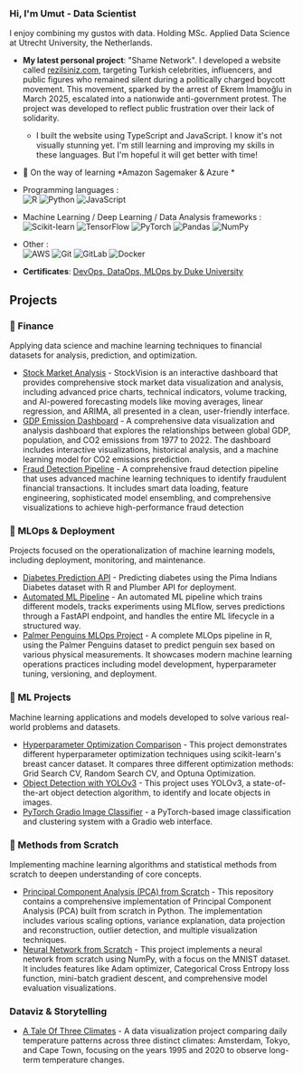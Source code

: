 ### Hi, I'm Umut - Data Scientist

I enjoy combining my gustos with data. Holding MSc. Applied Data Science at Utrecht University, the Netherlands.


- **My latest personal project**: "Shame Network". I developed a website called [rezilsiniz.com](https://rezilsiniz.com/), targeting Turkish celebrities, influencers, and public figures who remained silent during a politically charged boycott movement. This movement, sparked by the arrest of Ekrem İmamoğlu in March 2025, escalated into a nationwide anti-government protest. The project was developed to reflect public frustration over their lack of solidarity.
   - I built the website using TypeScript and JavaScript. I know it's not visually stunning yet. I'm still learning and improving my skills in these languages. But I'm hopeful it will get better with time!

- 🌱 On the way of learning *Amazon Sagemaker & Azure *

- Programming languages : <br />
 ![R](https://img.shields.io/badge/r-%23276DC3.svg?style=for-the-badge&logo=r&logoColor=white)
 ![Python](http://img.shields.io/badge/-Python-eee?style=flat-square&logo=python&logoColor=F7BD2F)
 ![JavaScript](https://img.shields.io/badge/-JavaScript-eee?style=flat-square&logo=javascript&logoColor=DD9C25)

- Machine Learning / Deep Learning / Data Analysis frameworks : <br />
 ![Scikit-learn](http://img.shields.io/badge/-Scikit--Learn-eee?style=flat-square&logo=scikit-learn&logoColor=e26d00)
 ![TensorFlow](http://img.shields.io/badge/-TensorFlow-eee?style=flat-square&logo=tensorflow&logoColor=FF6F00)
 ![PyTorch](https://img.shields.io/badge/PyTorch-%23EE4C2C.svg?style=for-the-badge&logo=PyTorch&logoColor=white)
 ![Pandas](https://img.shields.io/badge/pandas-%23150458.svg?style=for-the-badge&logo=pandas&logoColor=white)
 ![NumPy](https://img.shields.io/badge/numpy-%23013243.svg?style=for-the-badge&logo=numpy&logoColor=white)

- Other : <br />
![AWS](https://img.shields.io/badge/AWS-%23FF9900.svg?style=for-the-badge&logo=amazon-aws&logoColor=white)
![Git](https://img.shields.io/badge/git-%23F05033.svg?style=for-the-badge&logo=git&logoColor=white)
![GitLab](https://img.shields.io/badge/gitlab-%23181717.svg?style=for-the-badge&logo=gitlab&logoColor=white)
![Docker](https://img.shields.io/badge/docker-%230db7ed.svg?style=for-the-badge&logo=docker&logoColor=white)

-  **Certificates**:
    [DevOps, DataOps, MLOps by Duke University](https://www.coursera.org/account/accomplishments/verify/PP1UU7AA46MX)
   
## Projects

### 🏦 Finance 
Applying data science and machine learning techniques to financial datasets for analysis, prediction, and optimization.

- [Stock Market Analysis](https://github.com/umutevren/stock-market-analysis) - StockVision is an interactive dashboard that provides comprehensive stock market data visualization and analysis, including advanced price charts, technical indicators, volume tracking, and AI-powered forecasting models like moving averages, linear regression, and ARIMA, all presented in a clean, user-friendly interface.
- [GDP Emission Dashboard](https://github.com/umutevren/gdp-emission-dashboard) - A comprehensive data visualization and analysis dashboard that explores the relationships between global GDP, population, and CO2 emissions from 1977 to 2022. The dashboard includes interactive visualizations, historical analysis, and a machine learning model for CO2 emissions prediction.
- [Fraud Detection Pipeline](https://github.com/umutevren/Fraudulent-Financial-Transaction-Prediction) - A comprehensive fraud detection pipeline that uses advanced machine learning techniques to identify fraudulent financial transactions. It includes smart data loading, feature engineering, sophisticated model ensembling, and comprehensive visualizations to achieve high-performance fraud detection

### 🚀 MLOps & Deployment
Projects focused on the operationalization of machine learning models, including deployment, monitoring, and maintenance.

- [Diabetes Prediction API](https://github.com/umutevren/diabetes-prediction-api) - Predicting diabetes using the Pima Indians Diabetes dataset with R and Plumber API for deployment.
- [Automated ML Pipeline](https://github.com/umutevren/automated-ml-pipeline) - An automated ML pipeline which trains different models, tracks experiments using MLflow, serves predictions through a FastAPI endpoint, and handles the entire ML lifecycle in a structured way.
- [Palmer Penguins MLOps Project](https://github.com/umutevren/palmerpenguins-final) - A complete MLOps pipeline in R, using the Palmer Penguins dataset to predict penguin sex based on various physical measurements. It showcases modern machine learning operations practices including model development, hyperparameter tuning, versioning, and deployment.

### 🤖 ML Projects
Machine learning applications and models developed to solve various real-world problems and datasets.

- [Hyperparameter Optimization Comparison](https://github.com/umutevren/hyperparameter-optimization) - This project demonstrates different hyperparameter optimization techniques using scikit-learn's breast cancer dataset. It compares three different optimization methods: Grid Search CV, Random Search CV, and Optuna Optimization.
- [Object Detection with YOLOv3](https://github.com/umutevren/yolo-object-recognition) - This project uses YOLOv3, a state-of-the-art object detection algorithm, to identify and locate objects in images.
- [PyTorch Gradio Image Classifier](https://github.com/umutevren/pytorch-gradio-image-classifier) - a PyTorch-based image classification and clustering system with a Gradio web interface.

### 🔬 Methods from Scratch
Implementing machine learning algorithms and statistical methods from scratch to deepen understanding of core concepts.

- [Principal Component Analysis (PCA) from Scratch](https://github.com/umutevren/pca-from-scratch) - This repository contains a comprehensive implementation of Principal Component Analysis (PCA) built from scratch in Python. The implementation includes various scaling options, variance explanation, data projection and reconstruction, outlier detection, and multiple visualization techniques.
- [Neural Network from Scratch](https://github.com/umutevren/neutral-network-from-scratch) - This project implements a neural network from scratch using NumPy, with a focus on the MNIST dataset. It includes features like Adam optimizer, Categorical Cross Entropy loss function, mini-batch gradient descent, and comprehensive model evaluation visualizations.

###  Dataviz & Storytelling
- [A Tale Of Three Climates](https://github.com/umutevren/a-tale-of-three-climates) - A data visualization project comparing daily temperature patterns across three distinct climates: Amsterdam, Tokyo, and Cape Town, focusing on the years 1995 and 2020 to observe long-term temperature changes.
